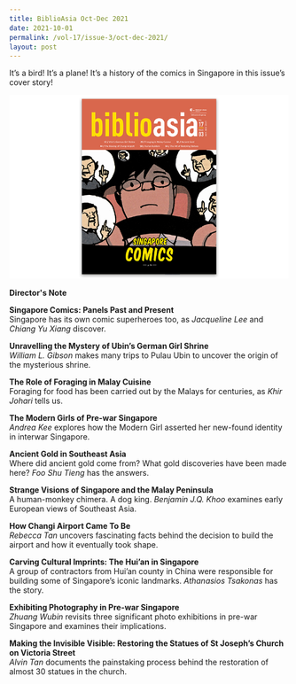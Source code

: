 ```yaml
---
title: BiblioAsia Oct-Dec 2021
date: 2021-10-01
permalink: /vol-17/issue-3/oct-dec-2021/
layout: post
---
```

It’s a bird! It’s a plane! It’s a history of the comics in Singapore in this issue’s cover story!  

<img src="/images/vol-17-issue-3/vol17iss3.jpg">

<a style="text-decoration: none; font-weight: bold;" href="/vol-17/issue-3/oct-dec-2021/director-note">Director's Note</a>

<a style="text-decoration: none; font-weight: bold;" href="/vol-17/issue-3/oct-dec-2021/singapore-comics">Singapore Comics: Panels Past and Present</a><br>Singapore has its own comic superheroes too, as *Jacqueline Lee* and *Chiang Yu Xiang* discover.

<a style="text-decoration: none; font-weight: bold;" href="/vol-17/issue-3/oct-dec-2021/ubinsgermangirlshrine">Unravelling the Mystery of Ubin’s German Girl Shrine
</a><br>*William L. Gibson* makes many trips to Pulau Ubin to uncover the origin of the mysterious shrine.

<a style="text-decoration: none; font-weight: bold;" href="/vol-17/issue-3/oct-dec-2021/theroleofforaging">The Role of Foraging in Malay Cuisine
</a><br>Foraging for food has been carried out by the Malays for centuries, as *Khir Johari* tells us.

<a style="text-decoration: none; font-weight: bold;" href="/vol-17/issue-3/oct-dec-2021/moderngirl">The Modern Girls of Pre-war Singapore
</a><br>*Andrea Kee* explores how the Modern Girl asserted her new-found identity in interwar Singapore.

<a style="text-decoration: none; font-weight: bold;" href="/vol-17/issue-3/oct-dec-2021/ancientgold">Ancient Gold in Southeast Asia</a><br>Where did ancient gold come from? What gold discoveries have been made here? *Foo Shu Tieng* has the answers.

<a style="text-decoration: none; font-weight: bold;" href="/vol-17/issue-3/oct-dec-2021/strangevision">Strange Visions of Singapore and the Malay Peninsula</a><br>A human-monkey chimera. A dog king. *Benjamin J.Q. Khoo* examines early European views of Southeast Asia.

<a style="text-decoration: none; font-weight: bold;" href="/vol-17/issue-3/oct-dec-2021/changi-airport">How Changi Airport Came To Be</a><br>*Rebecca Tan* uncovers fascinating facts behind the decision to build the airport and how it eventually took shape.

<a style="text-decoration: none; font-weight: bold;" href="/vol-17/issue-3/oct-dec-2021/huianinsingapore">Carving Cultural Imprints: The Hui’an in Singapore</a><br>A group of contractors from Hui’an county in China were responsible for building some of Singapore’s iconic landmarks. *Athanasios Tsakonas* has the story.

<a style="text-decoration: none; font-weight: bold;" href="/vol-17/issue-3/oct-dec-2021/prewarphotography">Exhibiting Photography in Pre-war Singapore</a><br>*Zhuang Wubin* revisits three significant photo exhibitions in pre-war Singapore and examines their implications.

<a style="text-decoration: none; font-weight: bold;" href="/vol-17/issue-3/oct-dec-2021/stjosephchurch">Making the Invisible Visible: Restoring the Statues of St Joseph’s Church on Victoria Street</a><br>*Alvin Tan* documents the painstaking process behind the restoration of almost 30 statues in the church.